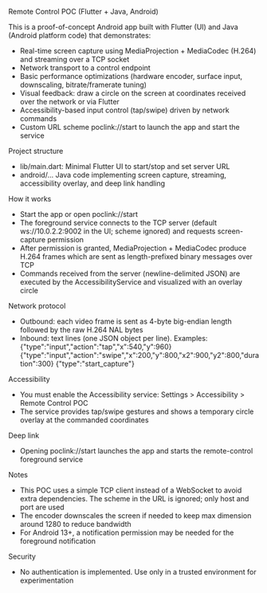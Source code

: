 Remote Control POC (Flutter + Java, Android)

This is a proof-of-concept Android app built with Flutter (UI) and Java (Android platform code) that demonstrates:
- Real-time screen capture using MediaProjection + MediaCodec (H.264) and streaming over a TCP socket
- Network transport to a control endpoint
- Basic performance optimizations (hardware encoder, surface input, downscaling, bitrate/framerate tuning)
- Visual feedback: draw a circle on the screen at coordinates received over the network or via Flutter
- Accessibility-based input control (tap/swipe) driven by network commands
- Custom URL scheme poclink://start to launch the app and start the service

Project structure
- lib/main.dart: Minimal Flutter UI to start/stop and set server URL
- android/... Java code implementing screen capture, streaming, accessibility overlay, and deep link handling

How it works
- Start the app or open poclink://start
- The foreground service connects to the TCP server (default ws://10.0.2.2:9002 in the UI; scheme ignored) and requests screen-capture permission
- After permission is granted, MediaProjection + MediaCodec produce H.264 frames which are sent as length-prefixed binary messages over TCP
- Commands received from the server (newline-delimited JSON) are executed by the AccessibilityService and visualized with an overlay circle

Network protocol
- Outbound: each video frame is sent as 4-byte big-endian length followed by the raw H.264 NAL bytes
- Inbound: text lines (one JSON object per line). Examples:
  {"type":"input","action":"tap","x":540,"y":960}
  {"type":"input","action":"swipe","x":200,"y":800,"x2":900,"y2":800,"duration":300}
  {"type":"start_capture"}

Accessibility
- You must enable the Accessibility service: Settings > Accessibility > Remote Control POC
- The service provides tap/swipe gestures and shows a temporary circle overlay at the commanded coordinates

Deep link
- Opening poclink://start launches the app and starts the remote-control foreground service

Notes
- This POC uses a simple TCP client instead of a WebSocket to avoid extra dependencies. The scheme in the URL is ignored; only host and port are used
- The encoder downscales the screen if needed to keep max dimension around 1280 to reduce bandwidth
- For Android 13+, a notification permission may be needed for the foreground notification

Security
- No authentication is implemented. Use only in a trusted environment for experimentation

